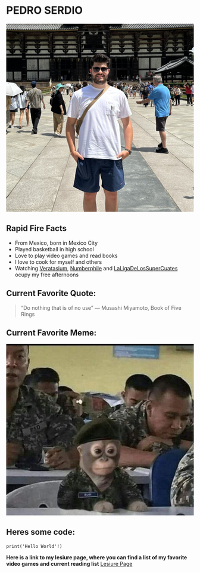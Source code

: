 # PEDRO SERDIO
![image](images/me.jpeg)

## Rapid Fire Facts
- From Mexico, born in Mexico City
- Played basketball in high school
- Love to play video games and read books
- I love to cook for myself and others
- Watching [Veratasium](https://www.youtube.com/@veritasium), [Numberphile](https://www.youtube.com/@numberphile) and [LaLigaDeLosSuperCuates](https://www.youtube.com/@LaLigaDeLosSuperCuates) ocupy my free afternoons

## Current Favorite Quote:
> “Do nothing that is of no use” ― Musashi Miyamoto, Book of Five Rings

## Current Favorite Meme:
![image](images/amry_monke.jpeg)

## Heres some code:
```
print('Hello World'!)
```

**Here is a link to my lesiure page, where you can find a list of my favorite video games and current reading list**
[Lesiure Page](lesiure_page.md)
